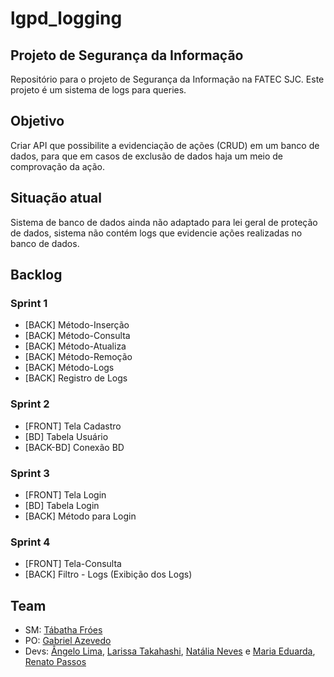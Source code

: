 # lgpd_logging

## Projeto de Segurança da Informação
Repositório para o projeto de Segurança da Informação na FATEC SJC.
Este projeto é um sistema de logs para queries.

## Objetivo
Criar API que possibilite a evidenciação de ações (CRUD) em um banco de dados, para que em casos de exclusão de dados haja um meio de comprovação da ação.

## Situação atual
Sistema de banco de dados ainda não adaptado para lei geral de proteção de dados, sistema não contém logs que evidencie ações realizadas no banco de dados.

## Backlog

### Sprint 1

- [BACK] Método-Inserção
- [BACK] Método-Consulta
- [BACK] Método-Atualiza
- [BACK] Método-Remoção
- [BACK] Método-Logs
- [BACK] Registro de Logs

### Sprint 2

- [FRONT] Tela Cadastro
- [BD] Tabela Usuário
- [BACK-BD] Conexão BD

### Sprint 3

- [FRONT] Tela Login
- [BD] Tabela Login
- [BACK] Método para Login

### Sprint 4
- [FRONT] Tela-Consulta
- [BACK] Filtro - Logs (Exibição dos Logs)

## Team
- SM: [Tábatha Fróes](https://github.com/tabathafroes)
- PO: [Gabriel Azevedo](https://github.com/az3vedo)
- Devs: [Ângelo Lima](https://github.com/angelovlima), [Larissa Takahashi](https://github.com/LarissaMiho), [Natália Neves](https://github.com/natalianeves18) e [Maria Eduarda](https://github.com/Eduarda-Oliveira), [Renato Passos](https://github.com/Renato-Passos)

